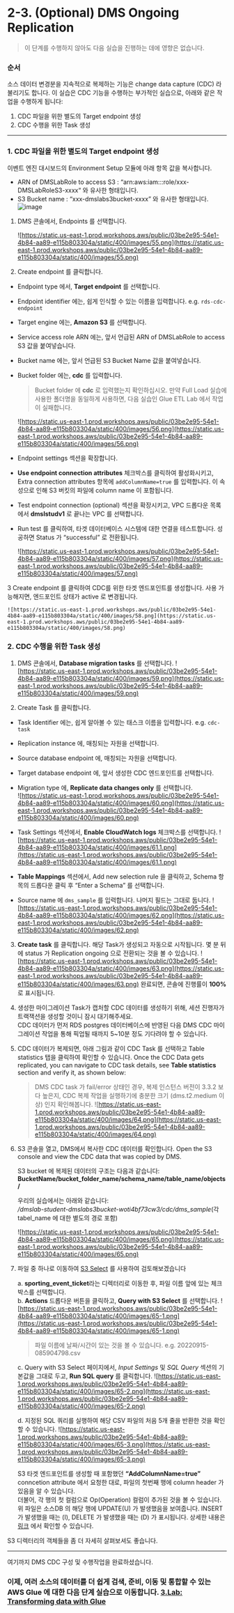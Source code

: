 # 2-3. (Optional) DMS Ongoing Replication

> 이 단계를 수행하지 않아도 다음 실습을 진행하는 데에 영향은 없습니다.

### 순서
소스 데이터 변경분을 지속적으로 복제하는 기능은 change data capture (CDC) 라 불리기도 합니다.
이 실습은 CDC 기능을 수행하는 부가적인 실습으로, 아래와 같은 작업을 수행하게 됩니다:

1. CDC 파일을 위한 별도의 Target endpoint 생성
2. CDC 수행을 위한 Task 생성
*****
### 1. CDC 파일을 위한 별도의 Target endpoint 생성

이벤트 엔진 대시보드의 Environment Setup 모듈에 아래 항목 값을 복사합니다.

- ARN of DMSLabRole to access S3 : “arn:aws:iam::<account number>:role/xxx- DMSLabRoleS3-xxxx“ 와 유사한 형태입니다.
- S3 Bucket name : “xxx-dmslabs3bucket-xxxx” 와 유사한 형태입니다.   
    ![image](https://user-images.githubusercontent.com/87927874/197387689-13ee8034-5071-445a-9499-3a2e916a89f2.png)
    
1. DMS 콘솔에서, Endpoints 를 선택합니다.
    
    ![https://static.us-east-1.prod.workshops.aws/public/03be2e95-54e1-4b84-aa89-e115b803304a/static/400/images/55.png](https://static.us-east-1.prod.workshops.aws/public/03be2e95-54e1-4b84-aa89-e115b803304a/static/400/images/55.png)
    

2. Create endpoint 를 클릭합니다.

- Endpoint type 에서, **Target endpoint** 를 선택합니다.
- Endpoint identifier 에는, 쉽게 인식할 수 있는 이름을 입력합니다. e.g. `rds-cdc-endpoint`
- Target engine 에는, **Amazon S3** 를 선택합니다.
- Service access role ARN 에는, 앞서 언급된 ARN of DMSLabRole to access S3 값을 붙여넣습니다.
- Bucket name 에는, 앞서 언급된 S3 Bucket Name 값을 붙여넣습니다.
- Bucket folder 에는, **cdc** 를 입력합니다.
  
  > Bucket folder 에 **cdc** 로 입력했는지 확인하십시오. 만약 Full Load 실습에 사용한 폴더명을 동일하게 사용하면, 다음 실습인 Glue ETL Lab 에서 작업이 실패합니다.

    ![https://static.us-east-1.prod.workshops.aws/public/03be2e95-54e1-4b84-aa89-e115b803304a/static/400/images/56.png](https://static.us-east-1.prod.workshops.aws/public/03be2e95-54e1-4b84-aa89-e115b803304a/static/400/images/56.png)

- Endpoint settings 섹션을 확장합니다.
- **Use endpoint connection attributes** 체크박스를 클릭하여 활성화시키고, Extra connection attributes 항목에 `addColumnName=true` 를 입력합니다. 이 속성으로 인해 S3 버킷의 파일에 column name 이 포함됩니다.
- Test endpoint connection (optional) 섹션을 확장시키고, VPC 드롭다운 목록에서 **dmslstudv1** 로 끝나는 VPC 를 선택합니다.
- Run test 를 클릭하여, 타겟 데이터베이스 시스템에 대한 연결을 테스트합니다. 성공하면 Status 가 “successful” 로 전환됩니다.
    
    ![https://static.us-east-1.prod.workshops.aws/public/03be2e95-54e1-4b84-aa89-e115b803304a/static/400/images/57.png](https://static.us-east-1.prod.workshops.aws/public/03be2e95-54e1-4b84-aa89-e115b803304a/static/400/images/57.png)
    
3 Create endpoint 를 클릭하여 CDC를 위한 타겟 엔드포인트를 생성합니다. 사용 가능해지면, 엔드포인트 상태가 active 로 변경됩니다.
    
    ![https://static.us-east-1.prod.workshops.aws/public/03be2e95-54e1-4b84-aa89-e115b803304a/static/400/images/58.png](https://static.us-east-1.prod.workshops.aws/public/03be2e95-54e1-4b84-aa89-e115b803304a/static/400/images/58.png)
    

### 2. CDC 수행을 위한 Task 생성

1. DMS 콘솔에서, **Database migration tasks** 를 선택합니다.
  ![https://static.us-east-1.prod.workshops.aws/public/03be2e95-54e1-4b84-aa89-e115b803304a/static/400/images/59.png](https://static.us-east-1.prod.workshops.aws/public/03be2e95-54e1-4b84-aa89-e115b803304a/static/400/images/59.png)
    
2. Create Task 를 클릭합니다.
  - Task Identifier 에는, 쉽게 알아볼 수 있는 태스크 이름을 입력합니다. e.g. `cdc-task`
  - Replication instance 에, 매칭되는 자원을 선택합니다.
  - Source database endpoint 에, 매칭되는 자원을 선택합니다.
  - Target database endpoint 에, 앞서 생성한 CDC 엔드포인트를 선택합니다.
  - Migration type 에, **Replicate data changes only** 를 선택합니다.   
  ![https://static.us-east-1.prod.workshops.aws/public/03be2e95-54e1-4b84-aa89-e115b803304a/static/400/images/60.png](https://static.us-east-1.prod.workshops.aws/public/03be2e95-54e1-4b84-aa89-e115b803304a/static/400/images/60.png)
    
  - Task Settings 섹션에서, **Enable CloudWatch logs** 체크박스를 선택합니다.
  ![https://static.us-east-1.prod.workshops.aws/public/03be2e95-54e1-4b84-aa89-e115b803304a/static/400/images/61.1.png](https://static.us-east-1.prod.workshops.aws/public/03be2e95-54e1-4b84-aa89-e115b803304a/static/400/images/61.1.png)

  - **Table Mappings** 섹션에서, Add new selection rule 을 클릭하고, Schema 항목의 드롭다운 클릭 후 “Enter a Schema” 를 선택합니다.
  - Source name 에 `dms_sample` 를 입력합니다. 나머지 필드는 그대로 둡니다.
  ![https://static.us-east-1.prod.workshops.aws/public/03be2e95-54e1-4b84-aa89-e115b803304a/static/400/images/62.png](https://static.us-east-1.prod.workshops.aws/public/03be2e95-54e1-4b84-aa89-e115b803304a/static/400/images/62.png)
    
3. **Create task** 를 클릭합니다. 해당 Task가 생성되고 자동으로 시작됩니다. 몇 분 뒤에 status 가 Replication ongoing 으로 전환되는 것을 볼 수 있습니다.
  ![https://static.us-east-1.prod.workshops.aws/public/03be2e95-54e1-4b84-aa89-e115b803304a/static/400/images/63.png](https://static.us-east-1.prod.workshops.aws/public/03be2e95-54e1-4b84-aa89-e115b803304a/static/400/images/63.png)
  완료되면, 콘솔에 진행률이 **100%** 로 표시됩니다. 

4. 생성한 마이그레이션 Task가 캡처할 CDC 데이터를 생성하기 위해, 세션 진행자가 트랙잭션을 생성할 것이니 잠시 대기해주세요.   
   CDC 데이터가 먼저 RDS postgres 데이터베이스에 반영된 다음 DMS CDC 마이그레이션 작업을 통해 픽업될 때까지 5~10분 정도 기다려야 할 수 있습니다.

5. CDC 데이터가 복제되면, 아래 그림과 같이 CDC Task 를 선택하고 Table statistics 탭을 클릭하여 확인할 수 있습니다.
   Once the CDC Data gets replicated, you can navigate to CDC task details, see **Table statistics** section and verify it, as shown below:
   > DMS CDC task 가 fail/error 상태인 경우, 복제 인스턴스 버전이 3.3.2 보다 높은지, CDC 복제 작업을 실행하기에 충분한 크기 (dms.t2.medium 이상) 인지 확인해봅니다.
  ![https://static.us-east-1.prod.workshops.aws/public/03be2e95-54e1-4b84-aa89-e115b803304a/static/400/images/64.png](https://static.us-east-1.prod.workshops.aws/public/03be2e95-54e1-4b84-aa89-e115b803304a/static/400/images/64.png)

6. S3 콘솔을 열고, DMS에서 복사한 CDC 데이터를 확인합니다. Open the S3 console and view the CDC data that was copied by DMS.

    S3 bucket 에 복제된 데이터의 구조는 다음과 같습니다:   
        **BucketName/bucket_folder_name/schema_name/table_name/objects/**
        
    우리의 실습에서는 아래와 같습니다:   
        */dmslab-student-dmslabs3bucket-woti4bf73cw3/cdc/dms_sample*(각 tabel_name 에 대한 별도의 경로 포함)

    ![https://static.us-east-1.prod.workshops.aws/public/03be2e95-54e1-4b84-aa89-e115b803304a/static/400/images/65.png](https://static.us-east-1.prod.workshops.aws/public/03be2e95-54e1-4b84-aa89-e115b803304a/static/400/images/65.png)

7. 파일 중 하나로 이동하여 [S3 Select](https://docs.aws.amazon.com/AmazonS3/latest/userguide/selecting-content-from-objects.html) 를 사용하여 검토해보겠습니다

   a. **sporting_event_ticket**라는 디렉터리로 이동한 후, 파일 이름 앞에 있는 체크박스를 선택합니다.   
   b. **Actions** 드롭다운 버튼을 클릭하고, **Query with S3 Select** 를 선택합니다.
   ![https://static.us-east-1.prod.workshops.aws/public/03be2e95-54e1-4b84-aa89-e115b803304a/static/400/images/65-1.png](https://static.us-east-1.prod.workshops.aws/public/03be2e95-54e1-4b84-aa89-e115b803304a/static/400/images/65-1.png)
   > 파일 이름에 날짜/시간이 있는 것을 볼 수 있습니다. e.g. 20220915-085904798.csv
   
   c. Query with S3 Select 페이지에서, *Input Settings* 및 *SQL Query* 섹션의 기본값을 그대로 두고, **Run SQL query** 를 클릭합니다.
   ![https://static.us-east-1.prod.workshops.aws/public/03be2e95-54e1-4b84-aa89-e115b803304a/static/400/images/65-2.png](https://static.us-east-1.prod.workshops.aws/public/03be2e95-54e1-4b84-aa89-e115b803304a/static/400/images/65-2.png)

   d. 지정된 SQL 쿼리를 실행하여 해당 CSV 파일의 처음 5개 줄을 반환한 것을 확인할 수 있습니다.
   ![https://static.us-east-1.prod.workshops.aws/public/03be2e95-54e1-4b84-aa89-e115b803304a/static/400/images/65-3.png](https://static.us-east-1.prod.workshops.aws/public/03be2e95-54e1-4b84-aa89-e115b803304a/static/400/images/65-3.png)

   S3 타겟 엔드포인트를 생성할 때 포함했던 **“AddColumnName=true”** conncetion attribute 에서 요청한 대로, 파일의 첫번째 행에 column header 가 있음을 알 수 있습니다.   
   더불어, 각 행의 첫 컬럼으로 Op(Operation) 컬럼이 추가된 것을 볼 수 있습니다. 위 파일은 소스DB 의 해당 행에 UPDATE(U) 가 발생했음을 보여줍니다. INSERT 가 발생했을 때는 (I), DELETE 가 발생했을 때는 (D) 가 표시됩니다. 상세한 내용은 [링크](https://docs.aws.amazon.com/dms/latest/userguide/CHAP_Target.S3.html) 에서 확인할 수 있습니다.

S3 디렉터리의 객체들을 좀 더 자세히 살펴보셔도 좋습니다.
*****
여기까지 DMS CDC 구성 및 수행작업을 완료하셨습니다.

### 이제, 여러 소스의 데이터를 더 쉽게 검색, 준비, 이동 및 통합할 수 있는 AWS Glue 에 대한 다음 단계 실습으로 이동합니다.   [3.Lab: Transforming data with Glue](../detail/3.Lab:TransformingdatawithGlue.md) ###
